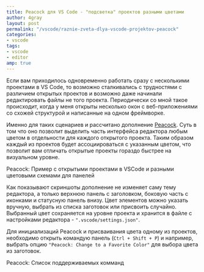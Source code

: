 ```yaml
---
title: Peacock для VS Code - "подсветка" проектов разными цветами
author: 4gray
layout: post
permalink: "/vscode/raznie-zveta-dlya-vscode-projektov-peacock"
categories:
- vscode
tags:
- vscode
- editor
amp: true
---
```


Если вам приходилось одновременно работать сразу с несколькими проектами в VS Code, то возможно сталкивались с трудностями с различием открытых проектов и возможно даже начинали редактировать файлы не того проекта. Периодически со мной такое происходит, когда у меня открыты несколько окон с веб-приложениями со схожей структурой и написанные на одном фреймворке.

Именно для таких сценариев и рассчитано дополнение [Peacock](https://marketplace.visualstudio.com/items?itemName=johnpapa.vscode-peacock). Суть в том что оно позволит выделить часть интерфейса редактора любым цветом в отдельности для каждого открытого проекта. Таким образом каждый из проектов будет ассоциироваться с указанным цветом, что позволит вам отличать открытые проекты гораздо быстрее на визуальном уровне.

<div class="center-image">
    <amp-img src="/images/2019/peacock-vscode/peacock-dlya-vscode.png" alt="Пример с четырьмя открытими проектами с разными цветовыми схемами" title="Peacock VSCode" width="800" height="597" layout="responsive"></amp-img>
    <figcaption>Peacock: Пример с открытыми проектами в VSCode и разными цветовыми схемами для панелей</figcaption>
</div>

Как показывают скриншоты дополнение не изменяет саму тему редактора, а только верхнюю панель с заголовком, боковую часть с иконками и статусную панель внизу. Цвет элементов можно указать вручную, выбрать из списка заготовок или присвоить случайно. Выбранный цвет сохраняется на уровне проекта и хранится в файле с настройками редактора - `".vscode/settings.json"`.

Для инициализаций Peacock и присваивания цвета одному из проектов, необходимо открыть командую панель (`Ctrl + Shift + P`) и например, выбрать опцию `"Peacock: Change to a Favorite Color"` для выбора цвета из заготовок.

<div class="center-image">
    <amp-img src="/images/2019/peacock-vscode/peacock-command-palette.png" alt="Peacock: Список поддерживаемых команд" title="Peacock для VSCode" width="649" height="371" layout="responsive"></amp-img>
    <figcaption>Peacock: Список поддерживаемых комманд</figcaption>
</div>
